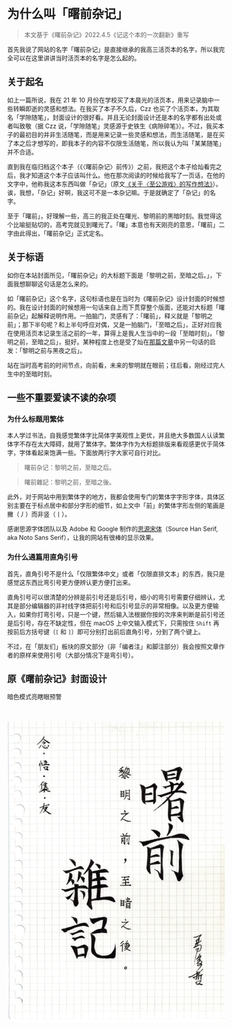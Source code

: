 # 为什么叫「曙前杂记」

> 本文基于《曙前杂记》2022.4.5《记这个本的一次翻新》重写

首先我说了网站的名字「曙前杂记」是直接继承的我高三活页本的名字，所以我完全可以在这里讲讲当时活页本的名字是怎么起的。

## 关于起名

如上一篇所说，我在 21 年 10 月份在学校买了本晨光的活页本，用来记录脑中一些转瞬即逝的灵感和想法。在我买了本子不久后，Czz 也买了个活页本，为其取名「学隙随笔」，封面设计的很好看。并且无论封面设计还是本的名字都有出处或者叫致敬（据 Czz 说，「学隙随笔」灵感源于史铁生《病隙碎笔》）。不过，我买本子的最初目的并非生活随笔，而是用来记录一些灵感和想法，而生活随笔，是在买了本之后才想写的，即我本子的内容不仅限生活随笔，所以我认为叫「某某随笔」并不合适。

直到我在临归档这个本子（《〈曙前杂记〉前传》）之前，我把这个本子给灿看完之后，我才知道这个本子应该叫什么。他在那次阅读的时候给我写了一页话，在他的文字中，他称我这本东西叫做「杂记」（原文[《关于〈至公游戏〉的写作想法》](/friends/04-mmc-about-fire-game)）。诶，我想，「杂记」好啊，我这可不是一本杂记嘛。于是就确定了「杂记」的名字。

至于「曙前」，好理解一些，高三的我正处在曙光、黎明前的黑暗时刻。我觉得这个比喻挺贴切的，高考完就见到曙光了。「曙」本意也有天刚亮的意思，「曙前」二字由此得出，「曙前杂记」正式定名。

## 关于标语

如你在本站封面所见，「曙前杂记」的大标题下面是「黎明之前，至暗之后。」，下面我想聊聊这句话是怎么来的。

如「曙前杂记」这个名字，这句标语也是在当时为《曙前杂记》设计封面的时候想的。我在设计封面的时候想用一句话来自上而下贯穿整个版面，还能对大标题「曙前杂记」起解释说明作用。一拍脑门，灵感有了：「曙前」，释义就是「黎明之前」；那下半句呢？和上半句呼应对偶，又是一拍脑门，「至暗之后」，正好对应我在使用活页本记录生活之前的一年，算得上是我人生当中的一段「至暗时刻」。「黎明之前，至暗之后」，挺好。某种程度上也是受了灿在[那篇文章](/friends/05-mmc-fire-game)中另一句话的启发：「黎明之前与黑夜之后」。

站在当时高考前的时间节点，向前看，未来的黎明就在眼前；往后看，刚经过完人生中的至暗时刻。

## 一些不重要爱读不读的杂项

### 为什么标题用繁体

本人学过书法，自我感觉繁体字比简体字美观性上更优，并且绝大多数国人认读繁体字不存在太大障碍，就用了繁体字。繁体字作为大标题排版来看观感更优于简体字，字体看起来饱满一些。下面放两行字大家可自行对比。

> 曙前杂记：黎明之前，至暗之后。

> <p class="font-tc">曙前雜記：黎明之前，至暗之後。</p>

此外，对于网站中用到繁体字的地方，我都会使用专门的繁体字字形字体，具体区别主要在于标点居中和部分字形的细节，如上文中「前」的繁体字形左侧的笔画是撇（丿）而非竖（丨）。

感谢思源字体团队以及 Adobe 和 Google 制作的[思源宋体](https://source.typekit.com/source-han-serif/cn/)（Source Han Serif, aka Noto Sans Serif），让我的网站有很棒的显示效果。

### 为什么通篇用直角引号

首先，直角引号不是什么「仅限繁体中文」或者「仅限直排文本」的东西，我只是感觉这东西比弯引号更方便辨认更方便打出来。

直角引号可以很清楚的分辨是前引号还是后引号，细小的弯引号需要仔细辨认，尤其是部分编辑器的非衬线字体把前引号和后引号显示的非常相像。以及更方便输入，如果你打弯引号，只是一个键，然后输入法根据你按的次序来判断是前引号还是后引号，存在不缺定性，但在 macOS 上中文输入模式下，只需按住 `Shift` 再按前后方括号键（`[` 和 `]`）即可分别打出前后直角引号，分到了两个键上。

不过，在「朋友们」板块的原文部分（非「编者注」和脚注部分）我会按照文章作者的原样来使用引号（大部分情况下是弯引号）。

## 原《曙前杂记》封面设计

<p class="only-dark">暗色模式亮瞎眼预警<br /><br /><br /></p>

![《曙前杂记》活页本封面扫描件](/img/preface/origin-cover.webp)
